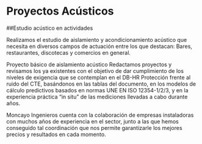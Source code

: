 # Proyectos Acústicos

##Estudio acústico en actividades

Realizamos el estudio de aislamiento y acondicionamiento acústico que necesita en diversos campos de actuación entre los que destacan: Bares, restaurantes, discotecas y comercios en general.

Proyecto básico de aislamiento acústico
Redactamos proyectos y revisamos los ya existentes con el objetivo de dar cumplimiento de los niveles de exigencia que se contemplan en el DB-HR Protección frente al ruido del CTE, basándonos en las tablas del documento, en los modelos de cálculo predictivos basados en normas UNE EN ISO 12354-1/2/3, y en la experiencia práctica “in situ” de las mediciones llevadas a cabo durante años.

Moncayo Ingenieros cuenta con la colaboración de empresas instaladoras con muchos años de experiencia en el sector, junto a las que hemos conseguido tal coordinación que nos permite garantizarle los mejores precios y resultados en cada momento.